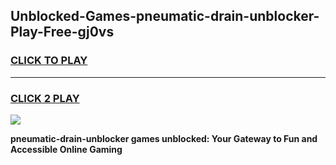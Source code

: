 
## Unblocked-Games-pneumatic-drain-unblocker-Play-Free-gj0vs
<h3>
<a href="https://premium76.site?title=pneumatic-drain-unblocker&ref=18A1">CLICK TO PLAY</a></h3>
<hr>

<h3>
<a href="https://premium76.site?title=pneumatic-drain-unblocker&ref=18A1">CLICK 2 PLAY</a>
  
</h3>

<a href="https://premium76.site?title=pneumatic-drain-unblocker&ref=18A1"><img src="https://clearcache.store/games.png"></a>


**pneumatic-drain-unblocker games unblocked: Your Gateway to Fun and Accessible Online Gaming**
